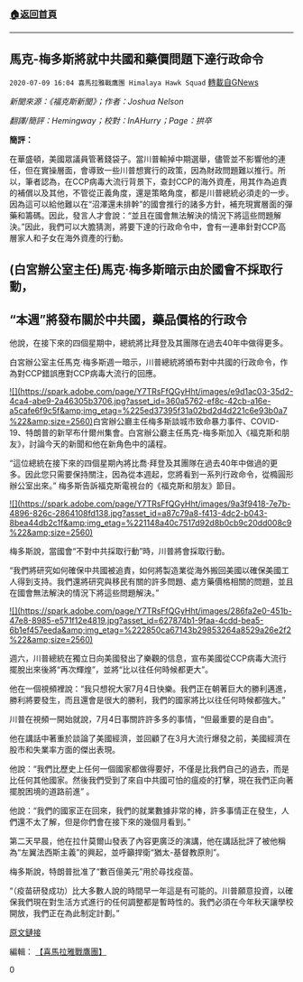 ###  [:house:返回首頁](https://github.com/ourhimalayas/txt)
---

## 馬克-梅多斯將就中共國和藥價問題下達行政命令
`2020-07-09 16:04 喜馬拉雅戰鷹團 Himalaya Hawk Squad` [轉載自GNews](https://gnews.org/zh-hant/258797/)

*新聞來源：《福克斯新聞》；作者：Joshua Nelson*

*翻譯/簡評：Hemingway；校對：InAHurry；Page：拱卒*

**簡評：**

在華盛頓，美國眾議員管著錢袋子。當川普輸掉中期選舉，儘管並不影響他的連任，但在實操層面，會導致一些川普想實行的政策，因為財政問題難以推行。所以，筆者認為，在CCP病毒大流行背景下，查封CCP的海外資產，用其作為追責的補償以及其他，不管從正義角度，還是策略角度，都是川普總統必須走的一步。因為這可以給他難以在“沼澤還未排幹”的國會推行的諸多方針，補充現實層面的彈藥和籌碼。因此，發言人才會說：“並且在國會無法解決的情況下將這些問題解決。”因此，我們可以大膽猜測，將要下達的行政命令中，會有一連串針對CCP高層家人和子女在海外資產的行動。

##  **(白宮辦公室主任)馬克·梅多斯暗示由於國會不採取行動，** 

##  **“本週”將發布關於中共國，藥品價格的行政令** 

他說，在接下來的四個星期中，總統將比拜登及其團隊在過去40年中做得更多。

白宮辦公室主任馬克·梅多斯週一暗示，川普總統將頒布對中共國的行政命令，作為對CCP錯誤應對CCP病毒大流行的回應。

[!\[\](https://spark.adobe.com/page/Y7TRsFfQGyHht/images/e9d1ac03-35d2-4ca4-abe9-2a46305b3706.jpg?asset_id=360a5762-ef8c-42cb-a16e-a5cafe6f9c5f&amp;img_etag=%225ed37395f31a02bd2d4d221c6e93b0a7%22&amp;size=2560)](https://spark.adobe.com/page/Y7TRsFfQGyHht/images/e9d1ac03-35d2-4ca4-abe9-2a46305b3706.jpg?asset_id=360a5762-ef8c-42cb-a16e-a5cafe6f9c5f&amp;img_etag=%225ed37395f31a02bd2d4d221c6e93b0a7%22&amp;size=1024)白宮辦公廳主任梅多斯談城市致命暴力事件、COVID-19、特朗普的新罕布什爾州集會。白宮辦公廳主任馬克-梅多斯加入《福克斯和朋友》，討論今天的新聞和他在新角色中的議程。

“這位總統在接下來的四個星期內將比喬·拜登及其團隊在過去40年中做過的更多。因此您只需要保持關注，因為從本週起，您將看到一系列行政命令，從橢圓形辦公室出來。” 梅多斯告訴福克斯電視台的《福克斯和朋友》節目。

[!\[\](https://spark.adobe.com/page/Y7TRsFfQGyHht/images/9a3f9418-7e7b-4896-826c-2864108fd138.jpg?asset_id=a87c79a8-f413-4dc2-b043-8bea44db2c1f&amp;img_etag=%221148a40c7517d92d8b0cb9c20dd008c9%22&amp;size=2560)](https://spark.adobe.com/page/Y7TRsFfQGyHht/images/9a3f9418-7e7b-4896-826c-2864108fd138.jpg?asset_id=a87c79a8-f413-4dc2-b043-8bea44db2c1f&amp;img_etag=%221148a40c7517d92d8b0cb9c20dd008c9%22&amp;size=1024)

梅多斯說，當國會“不對中共採取行動”時，川普將會採取行動。

“我們將研究如何確保中共國被追責，如何將製造業從海外搬回美國以確保美國工人得到支持。我們還將研究與移民有關的許多問題、處方藥價格相關的問題，並且在國會無法解決的情況下將這些問題解決。”

[!\[\](https://spark.adobe.com/page/Y7TRsFfQGyHht/images/286fa2e0-451b-47e8-8985-e571f12e4819.jpg?asset_id=627874b1-9faa-4cdd-bea5-6b1ef457eeda&amp;img_etag=%222850ca67143b29853264a8529a26e2f2%22&amp;size=2560)](https://spark.adobe.com/page/Y7TRsFfQGyHht/images/286fa2e0-451b-47e8-8985-e571f12e4819.jpg?asset_id=627874b1-9faa-4cdd-bea5-6b1ef457eeda&amp;img_etag=%222850ca67143b29853264a8529a26e2f2%22&amp;size=1024)

週六，川普總統在獨立日向美國發出了樂觀的信息，宣布美國從CCP病毒大流行擺脫出來後將“再次輝煌”，並將“比以往任何時候都更大”。

他在一個視頻裡說：“我只想祝大家7月4日快樂。我們正在朝著巨大的勝利邁進，勝利將要發生，而且還會是很大的勝利，我們的國家將比以往任何時候都強大。”

川普在視頻一開始就說，7月4日事關許許多多的事情，“但最重要的是自由”。

他在講話中著重於談論了美國經濟，並回顧了在3月大流行爆發之前，美國經濟在股市和失業率方面的傑出表現。

他說：“我們比歷史上任何一個國家都做得要好，不僅是比我們自己的過去，而是比任何其他國家。然後我們受到了來自中共國可怕的瘟疫的打擊，現在我們正向著擺脫困境的道路前進” 。

他說：“我們的國家正在回來，我們的就業數據非常的棒，許多事情正在發生，人們還不太了解，但是你們會在接下來的幾個月看到。”

第二天早晨，他在拉什莫爾山發表了內容更廣泛的演講，他在講話批評了被他稱為“左翼法西斯主義”的興起，並呼籲捍衛“猶太-基督教原則”。

梅多斯說，特朗普批准了“數百億美元”用於尋找疫苗。

“（疫苗研發成功）比大多數人說的時間早一年這是有可能的。川普願意投資，以確保我們現在對生活方式進行的任何調整都是暫時性的。我們必須在今年秋天讓學校開放，我們正在為此制定計劃。”

[原文鏈接](https://www.foxnews.com/media/mark-meadows-executive-orders-china-drug-prices)

編輯： [【喜馬拉雅戰鷹團】](https://spark.adobe.com/page/Y7TRsFfQGyHht/)

0
